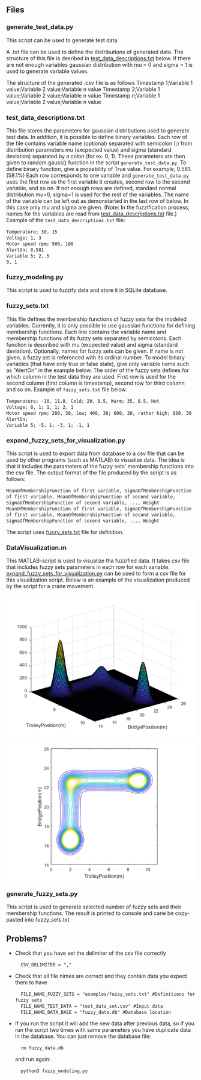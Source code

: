 ## Files

### generate_test_data.py
This script can be used to generate test data.

A .txt file can be used to define the distributions of generated data. The structure of this file is desribed in [test_data_descriptions.txt](#test_data_descriptions.txt) below. If there are not enough variables gaussian distribution with mu = 0 and sigma = 1 is used to generate variable values.

The structure of the generated .csv file is as follows
    Timestamp 1;Variable 1 value;Variable 2 value;Variable n value
    Timestamp 2;Variable 1 value;Variable 2 value;Variable n value
    Timestamp n;Variable 1 value;Variable 2 value;Variable n value

### test_data_descriptions.txt
This file stores the parameters for gaussian distributions used to generate test data. In addition, it is possible to define binary variables.
Each row of the file contains variable name (optional) separated with semicolon (;) from distribution parameters mu (excpected value) and sigma (standard deviation) separated by a colon (for ex. 0, 1). These parameters are then given to random.gauss() function in the script `generate_test_data.py`. To define binary function, give a propability of True value. For example, 0.581. (58.1%)
Each row corresponds to one variable and `generate_test_data.py` uses the first row as the first variable it creates, second row to the second variable, and so on. If not enough rows are defined, standard normal distribution mu=0, sigma=1 is used for the rest of the variables. The name of the variable can be left out as demonstarted in the last row of below. In this case only mu and sigma are given. (Note: In the fuzzification process, names for the variables are read from [test_data_descriptions.txt](#test_data_descriptions.txt) file.) Example of the `test_data_descriptions.txt` file:

    Temperature; 30, 15
    Voltage; 1, 3
    Motor speed rpm; 500, 100
    AlertOn; 0.581
    Variable 5; 2, 5
    0, 1


### fuzzy_modeling.py
This script is used to fuzzify data and store it in SQLite database. 

### fuzzy_sets.txt
This file defines the membership functions of fuzzy sets for the modeled variables. Currently, it is only possible to use gaussian functions for defining membership functions.
Each line contains the variable name and membership functions of its fuzzy sets separated by semicolons. Each function is described with mu (excpected value) and sigma (standard deviation). Optionally, names for fuzzy sets can be given. If name is not given, a fuzzy set is referenced with its ordinal number. To model binary variables (that have only true or false state), give only variable name such as "AlertOn" in the example below. The order of the fuzzy sets defines for which column in the test data they are used. First row is used for the second column (first column is timestamp), second row for third column and so on. Example of `fuzzy_sets.txt` file below.

    Temperature; -10, 11.8, Cold; 20, 8.5, Warm; 35, 8.5, Hot
    Voltage; 0, 1; 1, 1; 2, 1
    Motor speed rpm; 200, 30, low; 400, 30; 600, 30, rather high; 800, 30
    AlertOn;
    Variable 5; -5, 1; -3, 1; -1, 1

### expand_fuzzy_sets_for_visualization.py
This script is used to export data from database to a csv file that can be used by other programs (such as MATLAB) to visualize data. The idea is that it includes the parameters of the fuzzy sets' membership functions into the csv file.
The output format of the file produced by the script is as follows:

    MeanOfMembershipFunction of first variable, SigmaOfMembershipFunction of first variable, MeanOfMembershipFunction of second variable, SigmaOfMembershipFunction of second variable, ..., Weight
    MeanOfMembershipFunction of first variable, SigmaOfMembershipFunction of first variable, MeanOfMembershipFunction of second variable, SigmaOfMembershipFunction of second variable, ..., Weight

The script uses [fuzzy_sets.txt](#fuzzy_sets.txt) file for definition.

### DataVisualization.m
This MATLAB-script is used to visualize tha fuzzified data. It takes csv file that includes fuzzy sets parameters in each row for each variable. [expand_fuzzy_sets_for_visualization.py](#expand_fuzzy_sets_for_visualization.py) can be used to form a csv file for this visualization script. Below is an example of the visualization produced by the script for a crane movement.

![Visualization](examples/figures/Visualization_of_crane_data_1.png)
![Visualization](examples/figures/Visualization_of_crane_data_2.png)

### generate_fuzzy_sets.py
This script is used to generate selected number of fuzzy sets and their membership functions. The result is printed to console and cane be copy-pasted into fuzzy_sets.txt

## Problems?

* Check that you have set the delimiter of the csv file correctly

        CSV_DELIMITER = ","

* Check that all file nimes are correct and they contain data you expect them to have
    
        FILE_NAME_FUZZY_SETS = "examples/fuzzy_sets.txt" #Definitions for fuzzy sets
        FILE_NAME_TEST_DATA = "test_data_set.csv" #Input data
        FILE_NAME_DATA_BASE = "fuzzy_data.db" #Database location

* If you run the script it will add the new data after previous data, so if you run the script two times with same parameters you have duplicate data in the database. You can just remove the database file:

        rm fuzzy_data.db 
 
    and run again:
        
        python3 fuzzy_modeling.py


